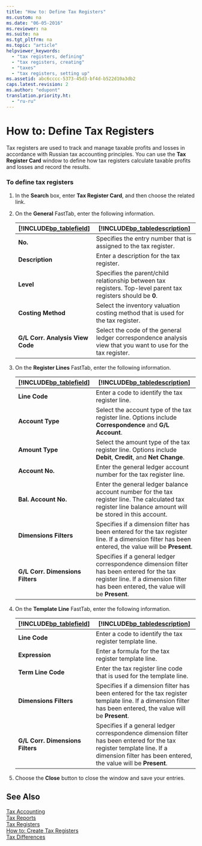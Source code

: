 ```yaml
---
title: "How to: Define Tax Registers"
ms.custom: na
ms.date: "06-05-2016"
ms.reviewer: na
ms.suite: na
ms.tgt_pltfrm: na
ms.topic: "article"
helpviewer_keywords: 
  - "tax registers, defining"
  - "tax registers, creating"
  - "taxes"
  - "tax registers, setting up"
ms.assetid: abc6cccc-5373-45d3-bf4d-b522d10a3db2
caps.latest.revision: 2
ms.author: "edupont"
translation.priority.ht: 
  - "ru-ru"
---
```

# How to: Define Tax Registers
Tax registers are used to track and manage taxable profits and losses in accordance with Russian tax accounting principles. You can use the **Tax Register Card** window to define how tax registers calculate taxable profits and losses and record the results.  
  
### To define tax registers  
  
1.  In the **Search** box, enter **Tax Register Card**, and then choose the related link.  
  
2.  On the **General** FastTab, enter the following information.  
  
    |[!INCLUDE[bp_tablefield](../../ApplicationDesign/includes/bp_tablefield_md.md)]|[!INCLUDE[bp_tabledescription](../../ApplicationDesign/includes/bp_tabledescription_md.md)]|  
    |---------------------------------|---------------------------------------|  
    |**No.**|Specifies the entry number that is assigned to the tax register.|  
    |**Description**|Enter a description for the tax register.|  
    |**Level**|Specifies the parent\/child relationship between tax registers. Top\-level parent tax registers should be **0**.|  
    |**Costing Method**|Select the inventory valuation costing method that is used for the tax register.|  
    |**G\/L Corr. Analysis View Code**|Select the code of the general ledger correspondence analysis view that you want to use for the tax register.|  
  
3.  On the **Register Lines** FastTab, enter the following information.  
  
    |[!INCLUDE[bp_tablefield](../../ApplicationDesign/includes/bp_tablefield_md.md)]|[!INCLUDE[bp_tabledescription](../../ApplicationDesign/includes/bp_tabledescription_md.md)]|  
    |---------------------------------|---------------------------------------|  
    |**Line Code**|Enter a code to identify the tax register line.|  
    |**Account Type**|Select the account type of the tax register line. Options include **Correspondence** and **G\/L Account**.|  
    |**Amount Type**|Select the amount type of the tax register line. Options include **Debit**, **Credit**, and **Net Change**.|  
    |**Account No.**|Enter the general ledger account number for the tax register line.|  
    |**Bal. Account No.**|Enter the general ledger balance account number for the tax register line. The calculated tax register line balance amount will be stored in this account.|  
    |**Dimensions Filters**|Specifies if a dimension filter has been entered for the tax register line. If a dimension filter has been entered, the value will be **Present**.|  
    |**G\/L Corr. Dimensions Filters**|Specifies if a general ledger correspondence dimension filter has been entered for the tax register line. If a dimension filter has been entered, the value will be **Present**.|  
  
4.  On the **Template Line** FastTab, enter the following information.  
  
    |[!INCLUDE[bp_tablefield](../../ApplicationDesign/includes/bp_tablefield_md.md)]|[!INCLUDE[bp_tabledescription](../../ApplicationDesign/includes/bp_tabledescription_md.md)]|  
    |---------------------------------|---------------------------------------|  
    |**Line Code**|Enter a code to identify the tax register template line.|  
    |**Expression**|Enter a formula for the tax register template line.|  
    |**Term Line Code**|Enter the tax register line code that is used for the template line.|  
    |**Dimensions Filters**|Specifies if a dimension filter has been entered for the tax register template line. If a dimension filter has been entered, the value will be **Present**.|  
    |**G\/L Corr. Dimensions Filters**|Specifies if a general ledger correspondence dimension filter has been entered for the tax register template line. If a dimension filter has been entered, the value will be **Present**.|  
  
5.  Choose the **Close** button to close the window and save your entries.  
  
## See Also  
 [Tax Accounting](../../LocalFunctionalityForMicrosoftDynamicsNav2016/Russia/tax-accounting.md)   
 [Tax Reports](assetId:///e42ca8e7-1cee-4fb8-9f71-e596f29cabc3)   
 [Tax Registers](../../LocalFunctionalityForMicrosoftDynamicsNav2016/Russia/tax-registers.md)   
 [How to: Create Tax Registers](../../LocalFunctionalityForMicrosoftDynamicsNav2016/Russia/how-to-create-tax-registers.md)   
 [Tax Differences](../../LocalFunctionalityForMicrosoftDynamicsNav2016/Russia/tax-differences.md)
